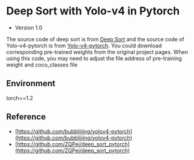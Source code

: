 # Deep Sort with Yolo-v4 in Pytorch
- Version 1.0

The source code of deep sort is from [Deep Sort](https://github.com/ZQPei/deep_sort_pytorch) and the source code of Yolo-v4-pytorch is from [Yolo-v4-pytorch](https://github.com/bubbliiiing/yolov4-pytorch). You could download corresponding pre-trained weights from the original project pages. 
When using this code, you may need to adjust the file address of pre-training weight and coco_classes file

## Environment
torch==1.2

## Reference
- [https://github.com/bubbliiiing/yolov4-pytorch](https://github.com/bubbliiiing/yolov4-pytorch)
- [https://github.com/ZQPei/deep_sort_pytorch](https://github.com/ZQPei/deep_sort_pytorch)


